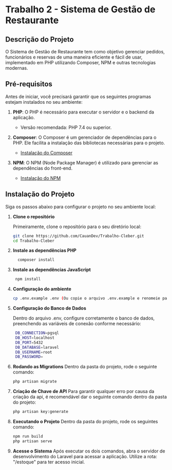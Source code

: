 # Trabalho 2 - Sistema de Gestão de Restaurante

## Descrição do Projeto
O Sistema de Gestão de Restaurante tem como objetivo gerenciar pedidos, funcionários e reservas de uma maneira eficiente e fácil de usar, implementado em PHP utilizando Composer, NPM e outras tecnologias modernas.

## Pré-requisitos

Antes de iniciar, você precisará garantir que os seguintes programas estejam instalados no seu ambiente:

1. **PHP**: O PHP é necessário para executar o servidor e o backend da aplicação.
   - Versão recomendada: PHP 7.4 ou superior.
   
2. **Composer**: O Composer é um gerenciador de dependências para o PHP. Ele facilita a instalação das bibliotecas necessárias para o projeto.
   - [Instalação do Composer](https://getcomposer.org/download/)

3. **NPM**: O NPM (Node Package Manager) é utilizado para gerenciar as dependências do front-end.
   - [Instalação do NPM](https://docs.npmjs.com/downloading-and-installing-node-js-and-npm)

## Instalação do Projeto

Siga os passos abaixo para configurar o projeto no seu ambiente local:

1. **Clone o repositório**

   Primeiramente, clone o repositório para o seu diretório local:

   ```bash
   git clone https://github.com/CauanDev/Trabalho-Cleber.git
   cd Trabalho-Cleber
   ```
2. **Instale as dependências PHP**
   ```bash
     composer install
   ```
3. **Instale as dependências JavaScript**
   ```bash
    npm install
   ```
4. **Configuração do ambiente**
    ```bash
    cp .env.example .env (Ou copie o arquivo .env.example e renomeie para .env somente)
    ```
5. **Configuração do Banco de Dados**

   Dentro do arquivo .env, configure corretamente o banco de dados, preenchendo as variáveis de conexão conforme necessário:
   ```bash
    DB_CONNECTION=pgsql
    DB_HOST=localhost
    DB_PORT=5432
    DB_DATABASE=laravel
    DB_USERNAME=root
    DB_PASSWORD=
   ```
6. **Rodando as Migrations**
   Dentro da pasta do projeto, rode o seguinte comando:
   ```bash
   php artisan migrate
   ```

8. **Criação de Chave de API**
    Para garantir qualquer erro por causa da criação da api, é recomendável dar o seguinte comando dentro da pasta do projeto:
    ```bash
    php artisan key:generate
    ```
9. **Executando o Projeto**
   Dentro da pasta do projeto, rode os seguintes comando:
   ```bash
   npm run build
   php artisan serve
   ```
10. **Acesse o Sistema**
    Após executar os dois comandos, abra o servidor de desenvolvimento do Laravel para acessar a aplicação.
    Utilize a rota: "/estoque" para ter acesso inicial.

